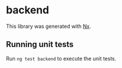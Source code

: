 # backend

This library was generated with [Nx](https://nx.dev).

## Running unit tests

Run `ng test backend` to execute the unit tests.
